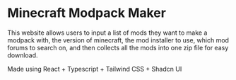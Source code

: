 # Minecraft Modpack Maker

This website allows users to input a list of mods they want to make a modpack with, the version of minecraft, the mod installer to use, which mod forums to search on, and then collects all the mods into one zip file for easy download.

Made using React + Typescript + Tailwind CSS + Shadcn UI